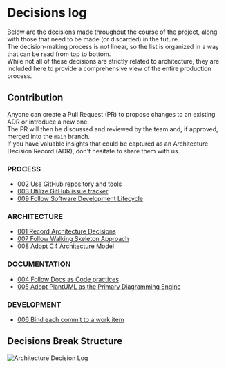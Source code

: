# Decisions log

Below are the decisions made throughout the course of the project, 
along with those that need to be made (or discarded) in the future.<br/>
The decision-making process is not linear, so the list is organized in a way that can be read from top to bottom.<br/>
While not all of these decisions are strictly related to architecture,
they are included here to provide a comprehensive view of the entire production process.

## Contribution

Anyone can create a Pull Request (PR) to propose changes to an existing ADR or introduce a new one.<br/>
The PR will then be discussed and reviewed by the team and, if approved, merged into the `main` branch.<br/>
If you have valuable insights that could be captured as an Architecture Decision Record (ADR),
don't hesitate to share them with us.

### PROCESS

* [002 Use GitHub repository and tools](decisions/002%20Use%20GitHub%20repository%20and%20tools.md)
* [003 Utilize GitHub issue tracker](decisions/003%20Utilize%20GitHub%20issue%20tracker.md)
* [009 Follow Software Development Lifecycle](decisions/009%20Follow%20SDLC.md)

### ARCHITECTURE

* [001 Record Architecture Decisions](decisions/001%20Record%20Architecture%20Decisions.md)
* [007 Follow Walking Skeleton Approach](decisions/007%20Follow%20Walking%20Skeleton%20approach.md)
* [008 Adopt C4 Architecture Model](decisions/008%20Adopt%20C4%20Model%20for%20Software%20Architecture%20Design.md)

### DOCUMENTATION

* [004 Follow Docs as Code practices](decisions/004%20Follow%20Docs%20as%20Code%20principles.md)
* [005 Adopt PlantUML as the Primary Diagramming Engine](decisions/005%20Adopt%20PlantUML%20as%20the%20Primary%20Diagramming%20Engine.md)

### DEVELOPMENT

* [006 Bind each commit to a work item](decisions/006%20Bind%20each%20commit%20to%20a%20work%20item.md)

## Decisions Break Structure

<!--
```plantuml
@startwbs

title Architecture Decisions Break Structure

* Architecture Decision Log

-- Development
--- ADR 006 Bind each commit to a work item

-- Documentation
--- ADR 004 Follow Docs as Code practices
--- ADR 005 Adopt PlantUML as the Primary Diagramming Engine

-- Process
--- ADR 002 Use GitHub repository and tools
--- ADR 003 Utilize GitHub Issue Tracker for Issue Management
--- ADR 009 Follow Software Development Lifecycle

++ Architecture
--- ADR 001 Record Architecture Decisions
+++ ADR 007 Follow Walking Skeleton Approach
+++ ADR 008 Adopt C4 Architecture Model

@endwbs
```
-->
![Architecture Decision Log](https://www.plantuml.com/plantuml/png/T5BBRi8m4BmZyGzxBaAYBNtT6g0l2IG4HJqRPmbM76-qtZIYlzP3Fwc_K3i25AhswFNCU7R6tvzVzruKIxtstKwt8qOiGi9wQmIrL8mmGMsy8UTXnAXoM0fNpKt4d_sDXIbbyRhV3wDtj5GMw2IU-v1C5Z0ONCF8k1HGwIreAWeZ80GAQk8SWbvne9Ek8bT9a6qB3E6HhAKw8Zme3sDA4KfMMen6tuPUGP9IAJ2toibgDeresIBCsHIATp0nAcCLFBWC7bncNBDQeC-PWjI9rWMiFCAJaUTg3OmbUICKD5HOHeZi2VWILcAi-JWINhol45w3oHmPDiJxoKmvbU7lZEuEAovf8xLgyZs62LEpGRtJjZ7RwvqKqLOvXmLgulIVLYCta1lepU71DsNpcCOoHuiI-apAaYbqrKRVxcCT3q-bPw486qtTeqkRV_K3003__mC0) <!-- ← Generated image link. Do NOT modify it manually. -->
